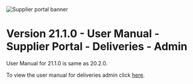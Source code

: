 ![Supplier portal banner](../../../../images/banner-supplier-portal.jpg)

# Version 21.1.0 - User Manual - Supplier Portal - Deliveries - Admin

User Manual for 21.1.0 is same as 20.2.0. 

To view the user manual for deliveries admin click [here](../20.2.0/usermanual-supplierportal-deliveries-admin.md).
